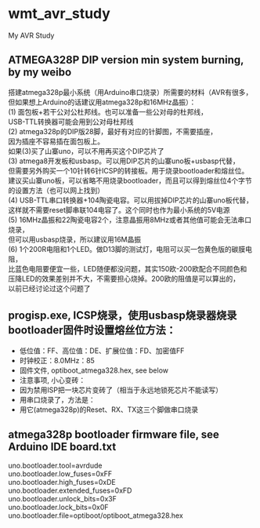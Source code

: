 # wmt_avr_study
My AVR Study

## ATMEGA328P DIP version min system burning, by my weibo    
搭建atmega328p最小系统（用Arduino串口烧录）所需要的材料（AVR有很多，  
但如果想上Arduino的话建议用atmega328p和16MHz晶振）：    
(1) 面包板+若干公对公杜邦线。也可以准备一些公对母的杜邦线，  
USB-TTL转换器可能会用到公对母杜邦线  
(2) atmega328p的DIP版28脚，最好有对应的针脚图，不需要插座，  
因为插座不容易插在面包板上。  
如果(3)买了山寨uno，可以不用再买这个DIP芯片了  
(3) atmega8开发板和usbasp。可以用DIP芯片的山寨uno板+usbasp代替，  
但需要另外购买一个10针转6针ICSP的转接板。用于烧录bootloader和熔丝位。  
建议买山寨uno板，可以省略不用烧录bootloader，而且可以得到熔丝位4个字节  
的设置方法（也可以网上找到）  
(4) USB-TTL串口转换器+104陶瓷电容。可以用拔掉DIP芯片的山寨uno板代替，  
这样就不需要reset脚串联104电容了。这个同时也作为最小系统的5V电源  
(5) 16MHz晶振和22陶瓷电容2个，注意晶振用8MHz或者其他值可能会无法串口烧录，  
但可以用usbasp烧录，所以建议用16M晶振  
(6) 1个200R电阻和1个LED。做D13脚的测试灯，电阻可以买一包黄色版的碳膜电阻，  
比蓝色电阻要便宜一些，LED随便都没问题，其实150欧-200欧配合不同颜色和  
压降LED的效果差别并不大，不需要担心烧掉。200欧的阻值是可以算出的，  
以前已经讨论过这个问题了  

## progisp.exe, ICSP烧录，使用usbasp烧录器烧录bootloader固件时设置熔丝位方法：  
* 低位值：FF、高位值：DE、扩展位值：FD、加密值FF  
* 时钟校正：8.0MHz：85  
* 固件文件, optiboot_atmega328.hex, see below  
* 注意事项, 小心变砖：  
* 因为禁用ISP把一块芯片变砖了（相当于永远地锁死芯片不能读写）  
* 用串口烧录了，方法是：  
* 用它(atmega328p)的Reset、RX、TX这三个脚做串口烧录  

## atmega328p bootloader firmware file, see Arduino IDE board.txt    
uno.bootloader.tool=avrdude  
uno.bootloader.low_fuses=0xFF  
uno.bootloader.high_fuses=0xDE  
uno.bootloader.extended_fuses=0xFD  
uno.bootloader.unlock_bits=0x3F  
uno.bootloader.lock_bits=0x0F  
uno.bootloader.file=optiboot/optiboot_atmega328.hex  
